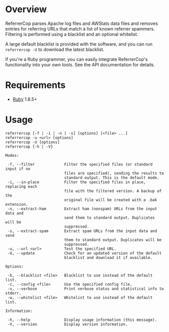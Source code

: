 # Overview #

ReferrerCop parses Apache log files and AWStats data files and removes entries for referring URLs that match a list of known referrer spammers. Filtering is performed using a blacklist and an optional whitelist.

A large default blacklist is provided with the software, and you can run `referrercop -U` to download the latest blacklist.

If you're a Ruby programmer, you can easily integrate ReferrerCop's functionality into your own tools. See the API documentation for details.

# Requirements #

  * [Ruby](http://www.ruby-lang.org/) 1.8.5+

# Usage #

```
referrercop [-f | -i | -n | -s] [options] [<file> ...]
referrercop -u <url> [options]
referrercop -U [options]
referrercop {-h | -V}

Modes:

 -f, --filter             Filter the specified files (or standard input if no
                          files are specified), sending the results to
                          standard output. This is the default mode.
 -i, --in-place           Filter the specified files in place, replacing each
                          file with the filtered version. A backup of the
                          original file will be created with a .bak extension.
 -n, --extract-ham        Extract ham (nonspam) URLs from the input data and
                          send them to standard output. Duplicates will be
                          suppressed.
 -s, --extract-spam       Extract spam URLs from the input data and send
                          them to standard output. Duplicates will be
                          suppressed.
 -u, --url <url>          Test the specified URL.
 -U, --update             Check for an updated version of the default
                          blacklist and download it if available.

Options:

 -b, --blacklist <file>   Blacklist to use instead of the default list.
 -c, --config <file>      Use the specified config file.
 -v, --verbose            Print verbose status and statistical info to stderr.
 -w, --whitelist <file>   Whitelist to use instead of the default list.

Information:

 -h, --help               Display usage information (this message).
 -V, --version            Display version information.
```